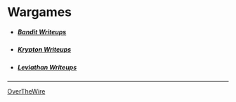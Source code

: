 # Wargames

- #####  [Bandit Writeups](bandit)
- #####  [Krypton Writeups](krypton)
- #####  [Leviathan Writeups](leviathan)

***

[OverTheWire](https://overthewire.org/wargames/)
